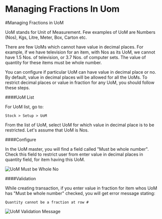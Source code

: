 # Managing Fractions In Uom

#Managing Fractions in UoM

UoM stands for Unit of Measurement. Few examples of UoM are Numbers (Nos), Kgs, Litre, Meter, Box, Carton etc.

There are few UoMs which cannot have value in decimal places. For example, if we have television for an item, with Nos as its UoM, we cannot have 1.5 Nos. of television, or 3.7 Nos. of computer sets. The value of quantity for these items must be whole number.

You can configure if particular UoM can have value in decimal place or no. By default, value in decimal places will be allowed for all the UoMs. To restrict decimal places or value in fraction for any UoM, you should follow these steps.

####UoM List

For UoM list, go to:

`Stock > Setup > UoM`

From the list of UoM, select UoM for which value in decimal place is to be restricted. Let's assume that UoM is Nos.

####Configure

In the UoM master, you will find a field called "Must be whole number". Check this field to restrict user from enter value in decimal places in quantity field, for item having this UoM.

<img alt="UoM Must be Whole No" class="screenshot" src="/docs/assets/img/articles/uom-fraction-1.png">

####Validation

While creating transaction, if you enter value in fraction for item whos UoM has "Must be whole number" checked, you will get error message stating:

`Quantity cannot be a fraction at row #`

<img alt="UoM Validation Message" class="screenshot" src="/docs/assets/img/articles/uom-fraction-2.png">


<!-- markdown -->